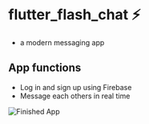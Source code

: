 
# flutter_flash_chat ⚡️
- a modern messaging app

## App functions

- Log in and sign up using Firebase 
- Message each others in real time 

![Finished App](https://github.com/londonappbrewery/Images/blob/master/flash_chat_flutter_demo.gif)


